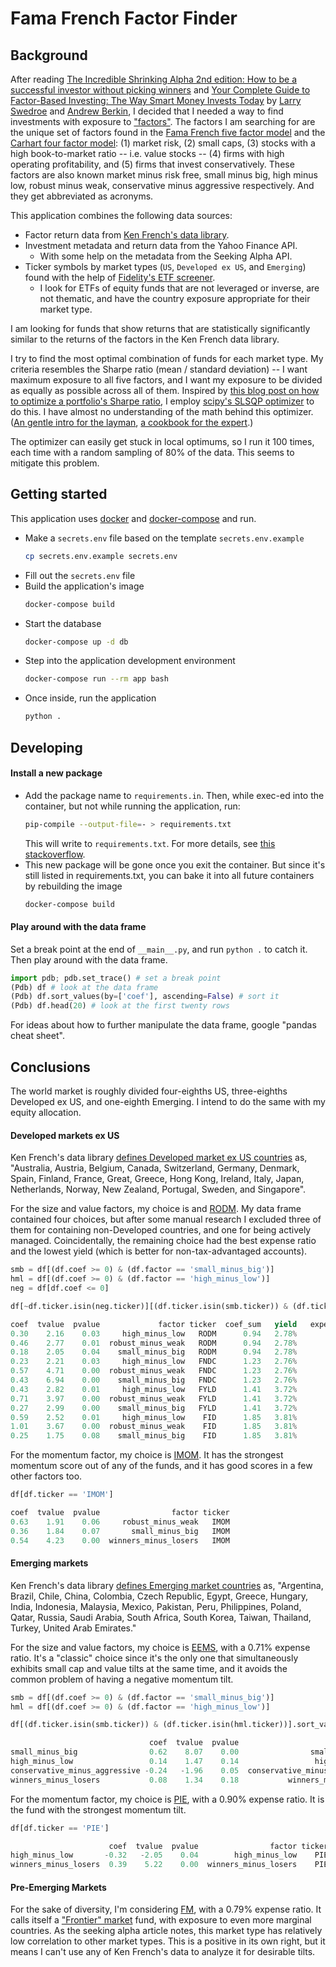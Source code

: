 # Fama French Factor Finder

## Background

After reading [The Incredible Shrinking Alpha 2nd edition: How to be a successful investor without picking winners](https://www.amazon.com/gp/product/B08BX5HRLJ) and [Your Complete Guide to Factor-Based Investing: The Way Smart Money Invests Today](https://www.amazon.com/gp/product/B01N7FCW2D) by [Larry Swedroe](https://www.amazon.com/Larry-E-Swedroe/e/B000APJJ8O) and [Andrew Berkin](https://www.amazon.com/Andrew-L-Berkin/e/B01N303388), I decided that I needed a way to find investments with exposure to ["factors"](https://en.wikipedia.org/wiki/Factor_investing). The factors I am searching for are the unique set of factors found in the [Fama French five factor model](https://en.wikipedia.org/wiki/Fama%E2%80%93French_three-factor_model) and the [Carhart four factor model](https://en.wikipedia.org/wiki/Carhart_four-factor_model): (1) market risk, (2) small caps, (3) stocks with a high book-to-market ratio -- i.e. value stocks -- (4) firms with high operating profitability, and (5) firms that invest conservatively. These factors are also known market minus risk free, small minus big, high minus low, robust minus weak, conservative minus aggressive respectively. And they get abbreviated as acronyms.

This application combines the following data sources:
* Factor return data from [Ken French's data library](http://mba.tuck.dartmouth.edu/pages/faculty/ken.french/data_library.html).
* Investment metadata and return data from the Yahoo Finance API.
  * With some help on the metadata from the Seeking Alpha API.
* Ticker symbols by market types (`US`, `Developed ex US`, and `Emerging`) found with the help of [Fidelity's ETF screener](https://research2.fidelity.com/pi/etf-screener).
  * I look for ETFs of equity funds that are not leveraged or inverse, are not thematic, and have the country exposure appropriate for their market type.

I am looking for funds that show returns that are statistically significantly similar to the returns of the factors in the Ken French data library.

I try to find the most optimal combination of funds for each market type. My criteria resembles the Sharpe ratio (mean / standard deviation) -- I want maximum exposure to all five factors, and I want my exposure to be divided as equally as possible across all of them. Inspired by [this blog post on how to optimize a portfolio's Sharpe ratio](https://www.kaggle.com/vijipai/lesson-6-sharpe-ratio-based-portfolio-optimization), I employ [scipy's SLSQP optimizer](https://docs.scipy.org/doc/scipy/reference/optimize.minimize-slsqp.html) to do this. I have almost no understanding of the math behind this optimizer. ([An gentle intro for the layman](https://stackoverflow.com/a/43669396/2197402), [a cookbook for the expert](https://docs.mosek.com/modeling-cookbook/intro.html).)

The optimizer can easily get stuck in local optimums, so I run it 100 times, each time with a random sampling of 80% of the data. This seems to mitigate this problem.

## Getting started

This application uses [docker](https://docs.docker.com/get-docker/) and [docker-compose](https://docs.docker.com/compose/install/) and run.


* Make a `secrets.env` file based on the template `secrets.env.example`
  ```sh
  cp secrets.env.example secrets.env
  ```
* Fill out the `secrets.env` file
* Build the application's image
  ```sh
  docker-compose build
  ```
* Start the database
  ```sh
  docker-compose up -d db
  ```
* Step into the application development environment
  ```sh
  docker-compose run --rm app bash
  ```
* Once inside, run the application
  ```sh
  python .
  ```

## Developing

#### Install a new package

* Add the package name to `requirements.in`. Then, while exec-ed into the container, but not while running the application, run:
  ```sh
  pip-compile --output-file=- > requirements.txt
  ```
  This will write to `requirements.txt`. For more details, see [this stackoverflow](https://stackoverflow.com/a/65666949/2197402).
* This new package will be gone once you exit the container. But since it's still listed in requirements.txt, you can bake it into all future containers by rebuilding the image
  ```sh
  docker-compose build
  ```

#### Play around with the data frame

Set a break point at the end of `__main__.py`, and run `python .` to catch it. Then play around with the data frame.
```py
import pdb; pdb.set_trace() # set a break point
(Pdb) df # look at the data frame
(Pdb) df.sort_values(by=['coef'], ascending=False) # sort it
(Pdb) df.head(20) # look at the first twenty rows
```
For ideas about how to further manipulate the data frame, google "pandas cheat sheet".

## Conclusions

The world market is roughly divided four-eighths US, three-eighths Developed ex US, and one-eighth Emerging. I intend to do the same with my equity allocation.

#### Developed markets ex US

Ken French's data library [defines Developed market ex US countries](http://mba.tuck.dartmouth.edu/pages/faculty/ken.french/Data_Library/f-f_5developed.html) as, "Australia, Austria, Belgium, Canada, Switzerland, Germany, Denmark, Spain, Finland, France, Great, Greece, Hong Kong, Ireland, Italy, Japan, Netherlands, Norway, New Zealand, Portugal, Sweden, and Singapore".

For the size and value factors, my choice is and [RODM](https://www.hartfordfunds.com/etfs/rodm.html). My data frame contained four choices, but after some manual research I excluded three of them for containing non-Developed countries, and one for being actively managed. Coincidentally, the remaining choice had the best expense ratio and the lowest yield (which is better for non-tax-advantaged accounts).
```py
smb = df[(df.coef >= 0) & (df.factor == 'small_minus_big')]
hml = df[(df.coef >= 0) & (df.factor == 'high_minus_low')]
neg = df[df.coef <= 0]

df[~df.ticker.isin(neg.ticker)][(df.ticker.isin(smb.ticker)) & (df.ticker.isin(hml.ticker))].sort_values(by=['coef_sum', 'ticker', 'factor'])
```
```py
coef  tvalue  pvalue             factor ticker  coef_sum   yield   expense ratio   actively managed  Non-Developed Countries
0.30    2.16    0.03     high_minus_low   RODM      0.94   2.78%        0.29%            False
0.46    2.77    0.01  robust_minus_weak   RODM      0.94   2.78%        0.29%            False
0.18    2.05    0.04    small_minus_big   RODM      0.94   2.78%        0.29%            False
0.23    2.21    0.03     high_minus_low   FNDC      1.23   2.76%        0.39%            False       South Korea (7.12%)
0.57    4.71    0.00  robust_minus_weak   FNDC      1.23   2.76%        0.39%            False       South Korea (7.12%)
0.43    6.94    0.00    small_minus_big   FNDC      1.23   2.76%        0.39%            False       South Korea (7.12%)
0.43    2.82    0.01     high_minus_low   FYLD      1.41   3.72%        0.59%            True        China (9.06%)
0.71    3.97    0.00  robust_minus_weak   FYLD      1.41   3.72%        0.59%            True        China (9.06%)
0.27    2.99    0.00    small_minus_big   FYLD      1.41   3.72%        0.59%            True        China (9.06%)
0.59    2.52    0.01     high_minus_low    FID      1.85   3.81%        0.60%            False       China (4.25%), South Korea (3.46%)
1.01    3.67    0.00  robust_minus_weak    FID      1.85   3.81%        0.60%            False       China (4.25%), South Korea (3.46%)
0.25    1.75    0.08    small_minus_big    FID      1.85   3.81%        0.60%            False       China (4.25%), South Korea (3.46%)
```

For the momentum factor, my choice is [IMOM](https://etfsite.alphaarchitect.com/imom/). It has the strongest momentum score out of any of the funds, and it has good scores in a few other factors too.
```py
df[df.ticker == 'IMOM']
```
```py
coef  tvalue  pvalue                factor ticker
0.63    1.91    0.06     robust_minus_weak   IMOM
0.36    1.84    0.07       small_minus_big   IMOM
0.54    4.23    0.00  winners_minus_losers   IMOM
```

#### Emerging markets

Ken French's data library [defines Emerging market countries](http://mba.tuck.dartmouth.edu/pages/faculty/ken.french/Data_Library/f-f_5emerging.html) as, "Argentina, Brazil, Chile, China, Colombia, Czech Republic, Egypt, Greece, Hungary, India, Indonesia, Malaysia, Mexico, Pakistan, Peru, Philippines, Poland, Qatar, Russia, Saudi Arabia, South Africa, South Korea, Taiwan, Thailand, Turkey, United Arab Emirates."

For the size and value factors, my choice is [EEMS](https://www.ishares.com/us/products/239642/ishares-msci-emerging-markets-smallcap-etf), with a 0.71% expense ratio. It's a "classic" choice since it's the only one that simultaneously exhibits small cap and value tilts at the same time, and it avoids the common problem of having a negative momentum tilt.
```py
smb = df[(df.coef >= 0) & (df.factor == 'small_minus_big')]
hml = df[(df.coef >= 0) & (df.factor == 'high_minus_low')]

df[(df.ticker.isin(smb.ticker)) & (df.ticker.isin(hml.ticker))].sort_values(by=['coef_sum', 'ticker', 'factor'])
```
```py
                               coef  tvalue  pvalue                         factor ticker
small_minus_big                0.62    8.07    0.00                small_minus_big   EEMS
high_minus_low                 0.14    1.47    0.14                 high_minus_low   EEMS
conservative_minus_aggressive -0.24   -1.96    0.05  conservative_minus_aggressive   EEMS
winners_minus_losers           0.08    1.34    0.18           winners_minus_losers   EEMS
```

For the momentum factor, my choice is [PIE](https://www.invesco.com/us/financial-products/etfs/product-detail?audienceType=Ria&ticker=PIE), with a 0.90% expense ratio. It is the fund with the strongest momentum tilt.
```py
df[df.ticker == 'PIE']
```
```py
                      coef  tvalue  pvalue                factor ticker
high_minus_low       -0.32   -2.05    0.04        high_minus_low    PIE
winners_minus_losers  0.39    5.22    0.00  winners_minus_losers    PIE
```

#### Pre-Emerging Markets
For the sake of diversity, I'm considering [FM](https://www.ishares.com/us/products/239649/ishares-msci-frontier-100-etf), with a 0.79% expense ratio. It calls itself a ["Frontier" market](https://seekingalpha.com/article/4198945-frontier-markets-diversification-cheap-price) fund, with exposure to even more marginal countries. As the seeking alpha article notes, this market type has relatively low correlation to other market types. This is a positive in its own right, but it means I can't use any of Ken French's data to analyze it for desirable tilts.
